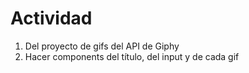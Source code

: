# Actividad

1. Del proyecto de gifs del API de Giphy
2. Hacer components del título, del input y de cada gif